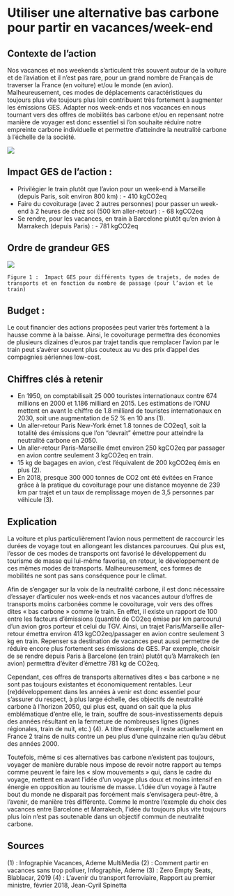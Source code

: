 # Utiliser une alternative bas carbone pour partir en vacances/week-end

## Contexte de l’action
Nos vacances et nos weekends s’articulent très souvent autour de la voiture et de l’aviation et il n’est pas rare, pour un grand nombre de Français de traverser la France (en voiture) et/ou le monde (en avion). Malheureusement, ces modes de déplacements caractéristiques du toujours plus vite toujours plus loin contribuent très fortement à augmenter les émissions GES. Adapter nos week-ends et nos vacances en nous tournant vers des offres de mobilités bas carbone et/ou en repensant notre manière de voyager est donc essentiel si l’on souhaite réduire notre empreinte carbone individuelle et permettre d’atteindre la neutralité carbone à 
l’échelle de la société.

![](https://sendeyo.com/up/d/f8ac37e5bc)

## Impact GES de l’action :
- Privilégier le train plutôt que l’avion pour un week-end à Marseille (depuis Paris, soit environ 800 km) : - 410 kgCO2eq
- Faire du covoiturage (avec 2 autres personnes) pour passer un week-end à 2 heures de chez soi (500 km aller-retour) : - 68 kgCO2eq
- Se rendre, pour les vacances, en train à Barcelone plutôt qu’en avion à Marrakech (depuis Paris) : - 781 kgCO2eq

## Ordre de grandeur GES

![](https://www.associationbilancarbone.fr/wp-content/uploads/2020/12/alternative-bas-carbone-fig1.jpg)

```Figure 1 :  Impact GES pour différents types de trajets, de modes de transports et en fonction du nombre de passage (pour l’avion et le train)```



## Budget :
Le cout financier des actions proposées peut varier très fortement à la hausse comme à la baisse. Ainsi, le covoiturage permettra des économies de plusieurs dizaines d’euros par trajet tandis que remplacer l’avion par le train peut s’avérer souvent plus couteux au vu des prix d’appel des compagnies aériennes low-cost.

## Chiffres clés à retenir
- En 1950, on comptabilisait 25 000 touristes internationaux contre 674 millions en 2000 et 1.186 milliard en 2015. Les estimations de l’ONU mettent en avant le chiffre de 1.8 milliard de touristes internationaux en 2030, soit une augmentation de 52 % en 10 ans (1). 
- Un aller-retour Paris New-York émet 1.8 tonnes de CO2eq1, soit la totalité des émissions que l’on “devrait” émettre pour atteindre la neutralité carbone en 2050.
- Un aller-retour Paris-Marseille émet environ 250 kgCO2eq par passager en avion contre seulement 3 kgCO2eq en train.
- 15 kg de bagages en avion, c’est l’équivalent de 200 kgCO2eq émis en plus (2).
- En 2018, presque 300 000 tonnes de CO2 ont été évitées en France grâce à la pratique du covoiturage pour une distance moyenne de 239 km par trajet et un taux de remplissage moyen de 3,5 personnes par véhicule (3).

## Explication
La voiture et plus particulièrement l’avion nous permettent de raccourcir les durées de voyage tout en allongeant les distances parcourues. Qui plus est, l’essor de ces modes de transports ont favorisé le développement du tourisme de masse qui lui-même favorisa, en retour, le développement de ces mêmes modes de transports. Malheureusement, ces formes de mobilités ne sont pas sans conséquence pour le climat.

Afin de s’engager sur la voix de la neutralité carbone, il est donc nécessaire d’essayer d’articuler nos week-ends et nos vacances autour d’offres de transports moins carbonées comme le covoiturage, voir vers des offres dites « bas carbone » comme le train.  En effet, il existe un rapport de 100 entre les facteurs d’émissions (quantité de CO2eq émise par km parcouru) d’un avion gros porteur et celui du TGV. Ainsi, un trajet Paris/Marseille aller-retour émettra environ 413 kgCO2eq/passager en avion contre seulement 3 kg en train. Repenser sa destination de vacances peut aussi permettre de réduire encore plus fortement ses émissions de GES. Par exemple, choisir de se rendre depuis Paris à Barcelone (en train) plutôt qu’à Marrakech (en avion) permettra d’éviter d’émettre 781 kg de CO2eq.

Cependant, ces offres de transports alternatives dites « bas carbone » ne sont pas toujours existantes et économiquement rentables. Leur (re)développement dans les années à venir est donc essentiel pour s’assurer du respect, à plus large échelle, des objectifs de neutralité carbone à l’horizon 2050, qui plus est, quand on sait que la plus emblématique d’entre elle, le train, souffre de sous-investissements depuis des années résultant en la fermeture de nombreuses lignes (lignes régionales, train de nuit, etc.) (4). A titre d’exemple, il reste actuellement en France 2 trains de nuits contre un peu plus d’une quinzaine rien qu’au début des années 2000.

Toutefois, même si ces alternatives bas carbone n’existent pas toujours, voyager de manière durable nous impose de revoir notre rapport au temps comme peuvent le faire les « slow mouvements » qui, dans le cadre du voyage, mettent en avant l’idée d’un voyage plus doux et moins intensif en énergie en opposition au tourisme de masse. L’idée d’un voyage à l’autre bout du monde ne disparait pas forcément mais s’envisagera peut-être, à l’avenir, de manière très différente. Comme le montre l’exemple du choix des vacances entre Barcelone et Marrakech, l’idée du toujours plus vite toujours plus loin n’est pas soutenable dans un objectif commun de neutralité carbone.

## Sources
(1) : Infographie Vacances, Ademe MultiMedia 
(2) : Comment partir en vacances sans trop polluer, Infographie, Ademe
(3) : Zero Empty Seats, Blablacar, 2019
(4) : L’avenir du transport ferroviaire, Rapport au premier ministre, février 2018, Jean-Cyril Spinetta

